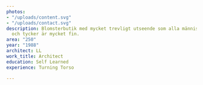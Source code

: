 ```yaml
---
photos:
- "/uploads/content.svg"
- "/uploads/contact.svg"
description: Blomsterbutik med mycket trevligt utseende som alla människor gillar
  och tycker är mycket fin.
area: "250"
year: "1988"
architect: LL
work_title: Architect
education: Self Learned
experience: Turning Torso

---
```

